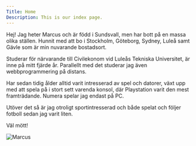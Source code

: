 ```yaml
---
Title: Home
Description: This is our index page.
---
```


Hej! Jag heter Marcus och är född i Sundsvall, men har bott på en massa olika ställen. Hunnit med att bo i Stockholm, Göteborg, Sydney, Luleå samt Gävle som är min nuvarande bostadsort.

Studerar för närvarande till Civilekonom vid Luleås Tekniska Universitet, är inne på mitt fjärde år. Parallellt med det studerar jag även webbprogrammering på distans.

Har sedan tidig ålder alltid varit intresserad av spel och datorer, växt upp med att spela på i stort sett varenda konsol, där Playstation varit den mest framträdande. Numera spelar jag endast på PC.

Utöver det så är jag otroligt sportintresserad och både spelat och följer fotboll sedan jag varit liten.


Väl mött!

<img src="image/marcus.jpg" alt="Marcus" class="profile-image" />


